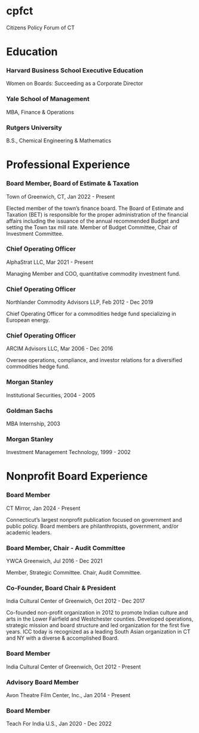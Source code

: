 # cpfct
Citizens Policy Forum of CT



# Education

### Harvard Business School Executive Education
Women on Boards: Succeeding as a Corporate Director

### Yale School of Management
MBA, Finance & Operations

### Rutgers University
B.S., Chemical Engineering & Mathematics



# Professional Experience

### Board Member, Board of Estimate & Taxation
Town of Greenwich, CT,
Jan 2022 - Present

Elected member of the town’s finance board. The Board of Estimate and Taxation (BET) is responsible for the proper administration of the financial affairs including the issuance of the annual recommended Budget and setting the Town tax mill rate. Member of Budget Committee, Chair of Investment Committee.


### Chief Operating Officer
AlphaStrat LLC,
Mar 2021 - Present

Managing Member and COO, quantitative commodity investment fund.

### Chief Operating Officer
Northlander Commodity Advisors LLP,
Feb 2012 - Dec 2019

Chief Operating Officer for a commodities hedge fund specializing in European energy.

### Chief Operating Officer
ARCIM Advisors LLC,
Mar 2006 - Dec 2016

Oversee operations, compliance, and investor relations for a diversified commodities hedge fund.

### Morgan Stanley
Institutional Securities,
2004 - 2005

### Goldman Sachs
MBA Internship,
2003

### Morgan Stanley
Investment Management Technology,
1999 - 2002

# Nonprofit Board Experience

### Board Member
CT Mirror,
Jan 2024 - Present

Connecticut’s largest nonprofit publication focused on government and public policy. Board members are philanthropists, government, and/or academic leaders.

### Board Member, Chair - Audit Committee
YWCA Greenwich,
Jul 2016 - Dec 2021

Member, Strategic Committee. Chair, Audit Committee.

### Co-Founder, Board Chair & President
India Cultural Center of Greenwich,
Oct 2012 - Dec 2017

Co-founded non-profit organization in 2012 to promote Indian culture and arts in the Lower Fairfield and Westchester counties. Developed operations, strategic mission and board structure and led organization for the first five years. ICC today is recognized as a leading South Asian organization in CT and NY with a diverse & accomplished Board.

### Board Member
India Cultural Center of Greenwich,
Oct 2012 - Present

### Advisory Board Member
Avon Theatre Film Center, Inc.,
Jan 2014 - Present

### Board Member
Teach For India U.S.,
Jan 2020 - Dec 2022
